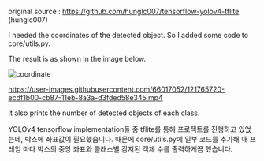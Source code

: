 original source : https://github.com/hunglc007/tensorflow-yolov4-tflite   (hunglc007)

I needed the coordinates of the detected object.
So I added some code to core/utils.py.

The result is as shown in the image below.

![coordinate](https://user-images.githubusercontent.com/66017052/121765705-d5a02d80-cb87-11eb-91ee-524968f9d9a1.png)

https://user-images.githubusercontent.com/66017052/121765720-ecdf1b00-cb87-11eb-8a3a-d3fded58e345.mp4

It also prints the number of detected objects of each class.


YOLOv4 tensorflow implementation들 중 tflite를 통해 프로젝트를 진행하고 있었는데, 박스에 좌표값이 필요했습니다.
때문에 core/utils.py에 일부 코드를 추가해 매 프레임 마다 박스의 중앙 좌표와 클래스별 감지된 객체 수를 출력하게끔 했습니다.
